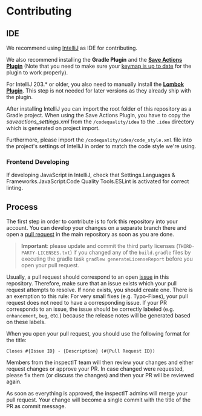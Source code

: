 # Contributing

## IDE

We recommend using [IntelliJ](https://www.jetbrains.com/idea/download/#section=windows) as IDE for contributing.

We also recommend installing the **Gradle Plugin** and the **[Save Actions Plugin](https://plugins.jetbrains.com/plugin/7642-save-actions)** (Note that you need to make sure your [keymap is up to date](https://youtrack.jetbrains.com/issue/IDEA-277194) for the plugin to work properly).

For IntelliJ 203.* or older, you also need to manually install the **[Lombok Plugin](https://plugins.jetbrains.com/plugin/6317-lombok-plugin)**. This step is not needed for later versions as they already ship with the plugin. 

After installing IntelliJ you can import the root folder of this repository as a Gradle project. 
When using the Save Actions Plugin, you have to copy the *saveactions_settings.xml* from the `/codequality/idea` to the  `.idea` directory which is generated on project import.

Furthermore, please import the `/codequality/idea/code_style.xml` file into the project's settings of IntelliJ in order to match the code style we're using.

### Frontend Developing
If developing JavaScript in IntelliJ, check that Settings.Languages & Frameworks.JavaScript.Code Quality Tools.ESLint is activated for correct linting.

## Process

The first step in order to contribute is to fork this repository into your account.
You can develop your changes on a separate branch there and open a [pull request](https://github.com/inspectIT/inspectit-ocelot/pulls)
in the main repository as soon as you are done.

> **Important**: please update and commit the third party licenses (`THIRD-PARTY-LICENSES.txt`) if you changed any of the `build.gradle` files by executing the gradle task `gradlew generateLicenseReport` before you open your pull request.

Usually, a pull request should correspond to an open [issue](https://github.com/inspectIT/inspectit-ocelot/issues) in this repository.
Therefore, make sure that an issue exists which your pull request attempts to resolve. If none exists, you should create one.
There is an exemption to this rule: For very small fixes (e.g. Typo-Fixes), your pull request does not need to have a corresponding issue.
If your PR corresponds to an issue, the issue should be correctly labeled (e.g. `enhancement`, `bug`, etc.) because the release notes will be generated based on these labels.

When you open your pull request, you should use the following format for the title:

`Closes #{Issue ID} - {Description} (#{Pull Request ID})`

Members from the inspectIT team will then review your changes and either request changes or approve your PR.
In case changed were requested, please fix them (or discuss the changes) and then your PR will be reviewed again.

As soon as everything is approved, the inspectIT admins will merge your pull request.
Your change will become a single commit with the title of the PR as commit message.
